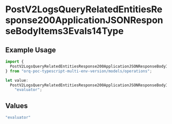 # PostV2LogsQueryRelatedEntitiesResponse200ApplicationJSONResponseBodyItems3Evals14Type

## Example Usage

```typescript
import {
  PostV2LogsQueryRelatedEntitiesResponse200ApplicationJSONResponseBodyItems3Evals14Type,
} from "orq-poc-typescript-multi-env-version/models/operations";

let value:
  PostV2LogsQueryRelatedEntitiesResponse200ApplicationJSONResponseBodyItems3Evals14Type =
    "evaluator";
```

## Values

```typescript
"evaluator"
```